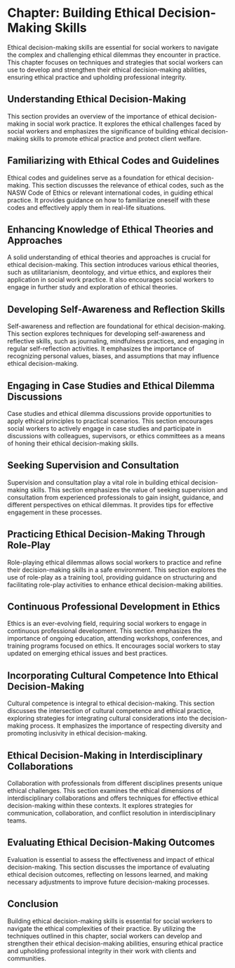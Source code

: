 Chapter: Building Ethical Decision-Making Skills
================================================

Ethical decision-making skills are essential for social workers to navigate the complex and challenging ethical dilemmas they encounter in practice. This chapter focuses on techniques and strategies that social workers can use to develop and strengthen their ethical decision-making abilities, ensuring ethical practice and upholding professional integrity.

Understanding Ethical Decision-Making
-------------------------------------

This section provides an overview of the importance of ethical decision-making in social work practice. It explores the ethical challenges faced by social workers and emphasizes the significance of building ethical decision-making skills to promote ethical practice and protect client welfare.

Familiarizing with Ethical Codes and Guidelines
-----------------------------------------------

Ethical codes and guidelines serve as a foundation for ethical decision-making. This section discusses the relevance of ethical codes, such as the NASW Code of Ethics or relevant international codes, in guiding ethical practice. It provides guidance on how to familiarize oneself with these codes and effectively apply them in real-life situations.

Enhancing Knowledge of Ethical Theories and Approaches
------------------------------------------------------

A solid understanding of ethical theories and approaches is crucial for ethical decision-making. This section introduces various ethical theories, such as utilitarianism, deontology, and virtue ethics, and explores their application in social work practice. It also encourages social workers to engage in further study and exploration of ethical theories.

Developing Self-Awareness and Reflection Skills
-----------------------------------------------

Self-awareness and reflection are foundational for ethical decision-making. This section explores techniques for developing self-awareness and reflective skills, such as journaling, mindfulness practices, and engaging in regular self-reflection activities. It emphasizes the importance of recognizing personal values, biases, and assumptions that may influence ethical decision-making.

Engaging in Case Studies and Ethical Dilemma Discussions
--------------------------------------------------------

Case studies and ethical dilemma discussions provide opportunities to apply ethical principles to practical scenarios. This section encourages social workers to actively engage in case studies and participate in discussions with colleagues, supervisors, or ethics committees as a means of honing their ethical decision-making skills.

Seeking Supervision and Consultation
------------------------------------

Supervision and consultation play a vital role in building ethical decision-making skills. This section emphasizes the value of seeking supervision and consultation from experienced professionals to gain insight, guidance, and different perspectives on ethical dilemmas. It provides tips for effective engagement in these processes.

Practicing Ethical Decision-Making Through Role-Play
----------------------------------------------------

Role-playing ethical dilemmas allows social workers to practice and refine their decision-making skills in a safe environment. This section explores the use of role-play as a training tool, providing guidance on structuring and facilitating role-play activities to enhance ethical decision-making abilities.

Continuous Professional Development in Ethics
---------------------------------------------

Ethics is an ever-evolving field, requiring social workers to engage in continuous professional development. This section emphasizes the importance of ongoing education, attending workshops, conferences, and training programs focused on ethics. It encourages social workers to stay updated on emerging ethical issues and best practices.

Incorporating Cultural Competence Into Ethical Decision-Making
--------------------------------------------------------------

Cultural competence is integral to ethical decision-making. This section discusses the intersection of cultural competence and ethical practice, exploring strategies for integrating cultural considerations into the decision-making process. It emphasizes the importance of respecting diversity and promoting inclusivity in ethical decision-making.

Ethical Decision-Making in Interdisciplinary Collaborations
-----------------------------------------------------------

Collaboration with professionals from different disciplines presents unique ethical challenges. This section examines the ethical dimensions of interdisciplinary collaborations and offers techniques for effective ethical decision-making within these contexts. It explores strategies for communication, collaboration, and conflict resolution in interdisciplinary teams.

Evaluating Ethical Decision-Making Outcomes
-------------------------------------------

Evaluation is essential to assess the effectiveness and impact of ethical decision-making. This section discusses the importance of evaluating ethical decision outcomes, reflecting on lessons learned, and making necessary adjustments to improve future decision-making processes.

Conclusion
----------

Building ethical decision-making skills is essential for social workers to navigate the ethical complexities of their practice. By utilizing the techniques outlined in this chapter, social workers can develop and strengthen their ethical decision-making abilities, ensuring ethical practice and upholding professional integrity in their work with clients and communities.
